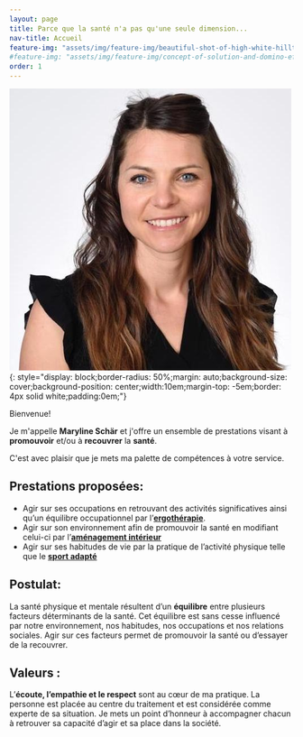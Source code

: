 ```yaml
---
layout: page
title: Parce que la santé n'a pas qu'une seule dimension...
nav-title: Accueil
feature-img: "assets/img/feature-img/beautiful-shot-of-high-white-hilltops-and-mountains-covered-in-fog.jpg"
#feature-img: "assets/img/feature-img/concept-of-solution-and-domino-effect-slightly-focused-and-close-up-shot-selective-focus.jpg"
order: 1
---
```


![](/assets/img/feature-img/maryline-sq.jpg){: style="display: block;border-radius: 50%;margin: auto;background-size: cover;background-position: center;width:10em;margin-top: -5em;border: 4px solid white;padding:0em;"}

Bienvenue!

Je m'appelle **Maryline Schär** et j'offre un ensemble de prestations visant à **promouvoir** et/ou à **recouvrer** la **santé**.

C'est avec plaisir que je mets ma palette de compétences à votre service.


## Prestations proposées:

- Agir sur ses occupations en retrouvant des activités significatives ainsi qu’un équilibre occupationnel par l’[**ergothérapie**](/ergotherapie/).
- Agir sur son environnement afin de promouvoir la santé en modifiant celui-ci par l’[**aménagement intérieur**](/amenagement/)
- Agir sur ses habitudes de vie par la pratique de l’activité physique telle que le [**sport adapté**](/sport/)

## Postulat: 
La santé physique et mentale résultent d’un **équilibre** entre plusieurs facteurs déterminants de la santé. Cet équilibre est sans cesse influencé par notre environnement, nos habitudes, nos occupations et nos relations sociales. Agir sur ces facteurs permet de promouvoir la santé ou d’essayer de la recouvrer.

## Valeurs :
L’**écoute, l’empathie et le respect** sont au cœur de ma pratique. La personne est placée au centre du traitement et est considérée comme experte de sa situation. Je mets un point d’honneur à accompagner chacun à retrouver sa capacité d’agir et sa place dans la société.



